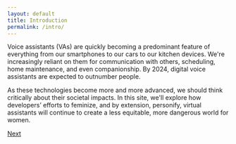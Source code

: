 ```yaml
---
layout: default
title: Introduction
permalink: /intro/
---
```

Voice assistants (VAs) are quickly becoming a predominant feature of everything from our smartphones to our cars to our kitchen devices. We're increasingly reliant on them for communication with others, scheduling, home maintenance, and even companionship. By 2024, digital voice assistants are expected to outnumber people.

As these technologies become more and more advanced, we should think critically about their societal impacts. In this site, we'll explore how developers’ efforts to feminize, and by extension, personify, virtual assistants will continue to create a less equitable, more dangerous world for women.


<a class="github-button" href="https://nishamcnealis.github.io/hagura/background/" data-icon="octicon-star" data-size="large" data-show-count="true" aria-label="Next: Background">Next</a>